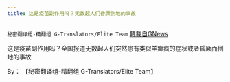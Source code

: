 ```yaml
---
title: 这是疫苗副作用吗？无数起人们昏厥倒地的事故
---
```

`秘密翻译组-精翻组 G-Translators/Elite Team` [轉載自GNews](https://gnews.org/zh-hans/1549032/)

这是疫苗副作用吗？全国报道无数起人们突然患有类似羊癫疯的症状或者昏厥而倒地的事故

By： 【秘密翻译组-精翻组 G-Translators/Elite Team】
